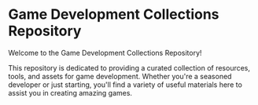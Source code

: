 # Game Development Collections Repository

Welcome to the Game Development Collections Repository!

This repository is dedicated to providing a curated collection of resources, tools, and assets for game development. Whether you're a seasoned developer or just starting, you'll find a variety of useful materials here to assist you in creating amazing games.
